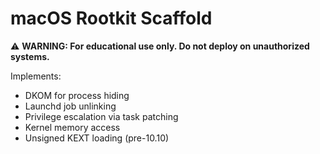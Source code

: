 # macOS Rootkit Scaffold

⚠️ **WARNING: For educational use only. Do not deploy on unauthorized systems.**

Implements:
- DKOM for process hiding
- Launchd job unlinking
- Privilege escalation via task patching
- Kernel memory access
- Unsigned KEXT loading (pre-10.10)
